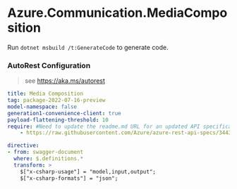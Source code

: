 # Azure.Communication.MediaComposition

Run `dotnet msbuild /t:GenerateCode` to generate code.

### AutoRest Configuration
> see https://aka.ms/autorest

``` yaml
title: Media Composition
tag: package-2022-07-16-preview
model-namespace: false
generation1-convenience-client: true
payload-flattening-threshold: 10
require: #Need to update the readme.md URL for an updated API specification
    - https://raw.githubusercontent.com/Azure/azure-rest-api-specs/3443dabd3b2b6213b3984ac01ac3064e3d2f1e94/specification/communication/data-plane/MediaComposition/readme.md
```

``` yaml
directive:
- from: swagger-document
  where: $.definitions.*
  transform: >
    $["x-csharp-usage"] = "model,input,output";
    $["x-csharp-formats"] = "json";
```
